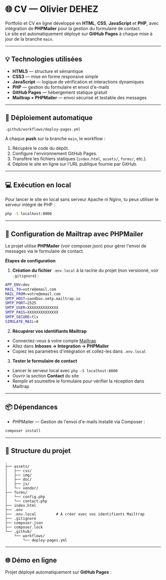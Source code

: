 # 🌐 CV — Olivier DEHEZ

Portfolio et CV en ligne développé en **HTML**, **CSS**, **JavaScript** et **PHP**, avec intégration de **PHPMailer** pour la gestion du formulaire de contact.  
Le site est automatiquement déployé sur **GitHub Pages** à chaque mise à jour de la branche `main`.

---

## 💡 Technologies utilisées
- **HTML5** — structure et sémantique  
- **CSS3** — mise en forme responsive simple  
- **JavaScript** — logique de vérification et interactions dynamiques  
- **PHP** — gestion du formulaire et envoi d'e-mails  
- **GitHub Pages** — hébergement statique gratuit  
- **Mailtrap + PHPMailer** — envoi sécurisé et testable des messages

---

## 🚀 Déploiement automatique
``` bash
.github/workflows/deploy-pages.yml
```

À chaque **push** sur la branche `main`, le workflow :
1. Récupère le code du dépôt. 
2. Configure l'environnement GitHub Pages.  
3. Transfère les fichiers statiques (`index.html`, `assets/`, `forms/`, etc.).  
4. Déploie le site en ligne sur l'URL publique fournie par GitHub. 

---

## 💻 Exécution en local
Pour lancer le site en local sans serveur Apache ni Nginx, tu peux utiliser le serveur intégré de PHP :

```bash
php -S localhost:8000
```

---

## 📧 Configuration de Mailtrap avec PHPMailer
Le projet utilise **PHPMailer** (voir composer.json) pour gérer l'envoi de messages via le formulaire de contact.

**Étapes de configuration**
1. **Création du fichier** `.env.local` à la racine du projet (non versionné, voir `.gitignore`) :

```bash
APP_ENV=dev
MAIL_TO=votre@email.com
MAIL_FROM=votre@email.com
SMTP_HOST=sandbox.smtp.mailtrap.io
SMTP_PORT=2525
SMTP_USER=XXXXXXXXXXXXXX
SMTP_PASS=XXXXXXXXXXXXXX
SMTP_SECURE=tls
SIMULATE_MAIL=0
```

2. **Récupérer vos identifiants Mailtrap**
- Connectez-vous à votre compte [Mailtrap](https://mailtrap.io/)
- Allez dans **Inboxes → Integration → PHPMailer**
- Copiez les paramètres d'intégration et collez-les dans `.env.local`

3. **Tester le formulaire de contact**
- Lancer le serveur local avec `php -S localhost:8000`
- Ouvrir la section **Contact** du site
- Remplir et soumettre le formulaire pour vérifier la réception dans Mailtrap

---

## 📦 Dépendances
- PHPMailer — Gestion de l'envoi d'e-mails
Installé via Composer :

```bash
composer install
```

---

## 🧱 Structure du projet

```pgsql
.
├── assets/
│   ├── css/
│   ├── img/
│   ├── doc/
│   ├── js/
│   └── vendor/
├── forms/
│   └── config.php
│   └── contact.php
├── index.html
├── .env
├── .env.local         # À créer avec vos identifiants Mailtrap
├── .gitignore
├── composer.json
├── composer.lock
└── .github/
    └── workflows/
        └── deploy-pages.yml
```
---

## 🌐 Démo en ligne
Projet déployé automatiquement sur **GitHub Pages** :